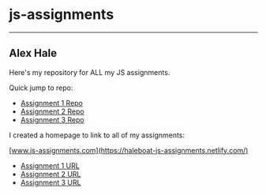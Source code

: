 # js-assignments
___

## Alex Hale

Here's my repository for ALL my JS assignments.

Quick jump to repo:
- [Assignment 1 Repo](https://github.com/haleboat/js-assignments/tree/master/jscourse/js-assignment1)
- [Assignment 2 Repo](https://github.com/haleboat/js-assignments/tree/master/jscourse/js-assignment2)
- [Assignment 3 Repo](https://github.com/haleboat/js-assignments/tree/master/jscourse/js-assignment3)

I created a homepage to link to all of my assignments:

[www.js-assignments.com](https://haleboat-js-assignments.netlify.com/)


- [Assignment 1 URL](https://haleboat-js-assignments.netlify.com/jscourse/js-assignment1/code/index.html)
- [Assignment 2 URL](https://haleboat-js-assignments.netlify.com/jscourse/js-assignment2/code/index.html)
- [Assignment 3 URL](https://haleboat-js-assignments.netlify.com/jscourse/js%20assignment3/index.html)
